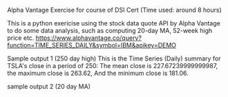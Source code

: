 Alpha Vantage Exercise for course of DSI Cert (Time used: around 8 hours)

This is a python exericise using the stock data quote API by Alpha Vantage to do some data analysis, such as computing 20-day MA, 52-week high price etc.
https://www.alphavantage.co/query?function=TIME_SERIES_DAILY&symbol=IBM&apikey=DEMO


Sample output 1 (250 day high)
This is the Time Series (Daily) summary for TSLA's close in a period of 250:
The mean close is 227.67239999999987,
the maximum close is 263.62,
And the minimum close is 181.06.


sample output 2 (20 day MA)

